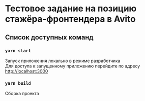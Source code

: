 # Тестовое задание на позицию стажёра-фронтендера в Avito

## Список доступных команд

### `yarn start`

Запуск приложения локально в режиме разработчика\
Для доступа к запущенному приложению перейдите по адресу [http://localhost:3000](http://localhost:3000)

### `yarn build`

Сборка проекта
